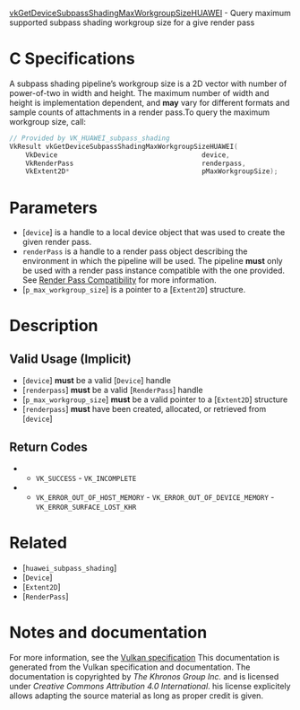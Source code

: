 [vkGetDeviceSubpassShadingMaxWorkgroupSizeHUAWEI](https://www.khronos.org/registry/vulkan/specs/1.3-extensions/man/html/vkGetDeviceSubpassShadingMaxWorkgroupSizeHUAWEI.html) - Query maximum supported subpass shading workgroup size for a give render pass

# C Specifications
A subpass shading pipeline’s workgroup size is a 2D vector with number of
power-of-two in width and height.
The maximum number of width and height is implementation dependent, and  **may** 
vary for different formats and sample counts of attachments in a render
pass.To query the maximum workgroup size, call:
```c
// Provided by VK_HUAWEI_subpass_shading
VkResult vkGetDeviceSubpassShadingMaxWorkgroupSizeHUAWEI(
    VkDevice                                    device,
    VkRenderPass                                renderpass,
    VkExtent2D*                                 pMaxWorkgroupSize);
```

# Parameters
- [`device`] is a handle to a local device object that was used to create the given render pass.
- `renderPass` is a handle to a render pass object describing the environment in which the pipeline will be used. The pipeline  **must**  only be used with a render pass instance compatible with the one provided. See [Render Pass Compatibility](https://www.khronos.org/registry/vulkan/specs/1.3-extensions/html/vkspec.html#renderpass-compatibility) for more information.
- [`p_max_workgroup_size`] is a pointer to a [`Extent2D`] structure.

# Description
## Valid Usage (Implicit)
-  [`device`] **must**  be a valid [`Device`] handle
-  [`renderpass`] **must**  be a valid [`RenderPass`] handle
-  [`p_max_workgroup_size`] **must**  be a valid pointer to a [`Extent2D`] structure
-  [`renderpass`] **must**  have been created, allocated, or retrieved from [`device`]

## Return Codes
*   - `VK_SUCCESS`  - `VK_INCOMPLETE` 
*   - `VK_ERROR_OUT_OF_HOST_MEMORY`  - `VK_ERROR_OUT_OF_DEVICE_MEMORY`  - `VK_ERROR_SURFACE_LOST_KHR`

# Related
- [`huawei_subpass_shading`]
- [`Device`]
- [`Extent2D`]
- [`RenderPass`]

# Notes and documentation
For more information, see the [Vulkan specification](https://www.khronos.org/registry/vulkan/specs/1.3-extensions/html/vkspec.html)
This documentation is generated from the Vulkan specification and documentation.
The documentation is copyrighted by *The Khronos Group Inc.* and is licensed under *Creative Commons Attribution 4.0 International*.
his license explicitely allows adapting the source material as long as proper credit is given.
        